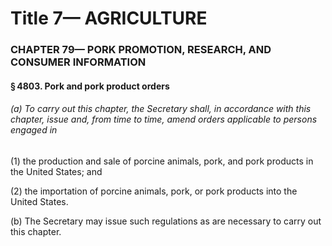 
# Title 7— AGRICULTURE
### CHAPTER 79— PORK PROMOTION, RESEARCH, AND CONSUMER INFORMATION
#### § 4803. Pork and pork product orders
###### (a) To carry out this chapter, the Secretary shall, in accordance with this chapter, issue and, from time to time, amend orders applicable to persons engaged in

(1) the production and sale of porcine animals, pork, and pork products in the United States; and

(2) the importation of porcine animals, pork, or pork products into the United States.

(b) The Secretary may issue such regulations as are necessary to carry out this chapter.
